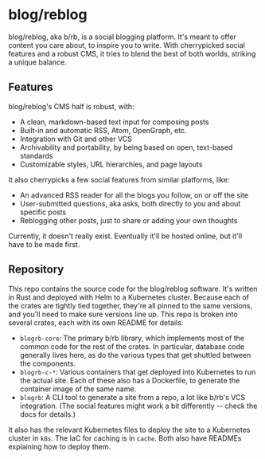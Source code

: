 # blog/reblog

blog/reblog, aka b/rb, is a social blogging platform.
It's meant to offer content you care about, to inspire you to write.
With cherrypicked social features and a robust CMS, it tries to blend the best of both worlds, striking a unique balance.

## Features

blog/reblog's CMS half is robust, with:

- A clean, markdown-based text input for composing posts
- Built-in and automatic RSS, Atom, OpenGraph, etc.
- Integration with Git and other VCS
- Archivability and portability, by being based on open, text-based standards
- Customizable styles, URL hierarchies, and page layouts

It also cherrypicks a few social features from similar platforms, like:

- An advanced RSS reader for all the blogs you follow, on or off the site
- User-submitted questions, aka asks, both directly to you and about specific posts
- Reblogging other posts, just to share or adding your own thoughts

Currently, it doesn't really exist.
Eventually it'll be hosted online, but it'll have to be made first.

## Repository

This repo contains the source code for the blog/reblog software.
It's written in Rust and deployed with Helm to a Kubernetes cluster.
Because each of the crates are tightly tied together, they're all pinned to the same versions, and you'll need to make sure versions line up.
This repo is broken into several crates, each with its own README for details:

- `blogrb-core`:
  The primary b/rb library, which implements most of the common code for the rest of the crates.
  In particular, database code generally lives here, as do the various types that get shuttled between the components.
- `blogrb-c-*`:
  Various containers that get deployed into Kubernetes to run the actual site.
  Each of these also has a Dockerfile, to generate the container image of the same name.
- `blogrb`:
  A CLI tool to generate a site from a repo, a lot like b/rb's VCS integration.
  (The social features might work a bit differently -- check the docs for details.)

It also has the relevant Kubernetes files to deploy the site to a Kubernetes cluster in `k8s`.
The IaC for caching is in `cache`.
Both also have READMEs explaining how to deploy them.
